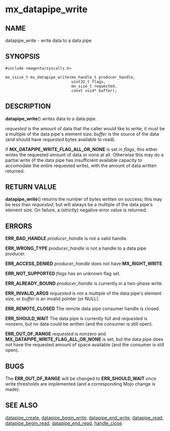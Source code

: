 # mx_datapipe_write

## NAME

datapipe_write - write data to a data pipe

## SYNOPSIS

```
#include <magenta/syscalls.h>

mx_ssize_t mx_datapipe_write(mx_handle_t producer_handle,
                             uint32_t flags,
                             mx_size_t requested,
                             const void* buffer);
```

## DESCRIPTION

**datapipe_write**() writes data to a data pipe.

*requested* is the amount of data that the caller would like to write; it must
be a multiple of the data pipe's element size. *buffer* is the source of the
data (and should have *requested* bytes available to read).

If **MX_DATAPIPE_WRITE_FLAG_ALL_OR_NONE** is set in *flags*, this either writes
the requested amount of data or none at all. Otherwise this may do a partial
write (if the data pipe has insufficient available capacity to accomodate the
entire requested write), with the amount of data written returned.

## RETURN VALUE

**datapipe_write**() returns the number of bytes written on success; this may be
less than *requested*, but will always be a multiple of the data pipe's element
size. On failure, a (strictly) negative error value is returned.

## ERRORS

**ERR_BAD_HANDLE**  *producer_handle* is not a valid handle.

**ERR_WRONG_TYPE**  *producer_handle* is not a handle to a data pipe producer.

**ERR_ACCESS_DENIED**  *producer_handle* does not have **MX_RIGHT_WRITE**.

**ERR_NOT_SUPPORTED**  *flags* has an unknown flag set.

**ERR_ALREADY_BOUND**  *producer_handle* is currently in a two-phase write.

**ERR_INVALID_ARGS**  *requested* is not a multiple of the data pipe's element
size, or *buffer* is an invalid pointer (or NULL).

**ERR_REMOTE_CLOSED**  The remote data pipe consumer handle is closed.

**ERR_SHOULD_WAIT**  The data pipe is currently full and *requested* is nonzero,
but no data could be written (and the consumer is still open).

**ERR_OUT_OF_RANGE**  *requested* is nonzero and
**MX_DATAPIPE_WRITE_FLAG_ALL_OR_NONE** is set, but the data pipe does not have
the requested amount of space available (and the consumer is still open).

## BUGS

The **ERR_OUT_OF_RANGE** will be changed to **ERR_SHOULD_WAIT** once write
thresholds are implemented (and a corresponding Mojo change is made).

## SEE ALSO

[datapipe_create](datapipe_create.md),
[datapipe_begin_write](datapipe_begin_write.md),
[datapipe_end_write](datapipe_end_write.md),
[datapipe_read](datapipe_read.md),
[datapipe_begin_read](datapipe_begin_read.md),
[datapipe_end_read](datapipe_end_read.md),
[handle_close](handle_close.md).
